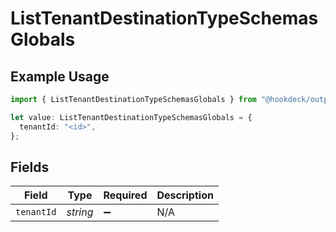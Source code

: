 # ListTenantDestinationTypeSchemasGlobals

## Example Usage

```typescript
import { ListTenantDestinationTypeSchemasGlobals } from "@hookdeck/outpost-sdk/models/operations";

let value: ListTenantDestinationTypeSchemasGlobals = {
  tenantId: "<id>",
};
```

## Fields

| Field              | Type               | Required           | Description        |
| ------------------ | ------------------ | ------------------ | ------------------ |
| `tenantId`         | *string*           | :heavy_minus_sign: | N/A                |